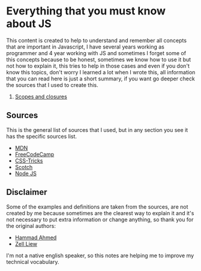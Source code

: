 # Everything that you must know about JS

This content is created to help to understand and remember all concepts that are important in Javascript, I have several years working as programmer and 4 year working with JS and sometimes I forget some of this concepts because to be honest, sometimes we know how to use it but not how to explain it, this tries to help in those cases and even if you don't know this topics, don't worry I learned a lot when I wrote this, all information that you can read here is just a short summary, if you want go deeper check the sources that I used to create this.

1. [Scopes and closures](scopes.md)

## Sources

This is the general list of sources that I used, but in any section you see it has the specific sources list.

- [MDN](https://developer.mozilla.org/en-US/)
- [FreeCodeCamp](https://www.freecodecamp.org/)
- [CSS-Tricks](https://css-tricks.com/)
- [Scotch](https://scotch.io/)
- [Node JS](https://nodejs.org/en/docs/)

## Disclaimer

Some of the examples and definitions are taken from the sources, are not created by me because sometimes are the clearest way to explain it and it's not necessary to put extra information or change anything, so thank you for the original authors:

- [Hammad Ahmed](https://twitter.com/shammadahmed)
- [Zell Liew](https://twitter.com/zellwk)

I'm not a native english speaker, so this notes are helping me to improve my technical vocabulary.



